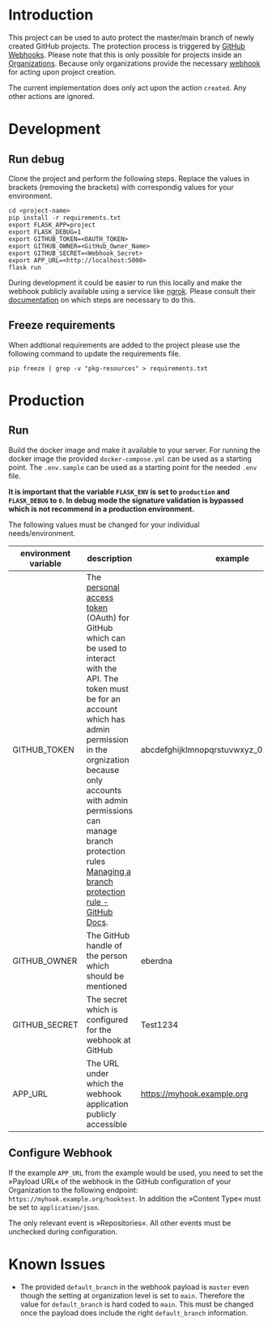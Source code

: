 # Introduction

This project can be used to auto protect the master/main branch of newly created GitHub projects. The protection process is triggered by [GitHub Webhooks](https://docs.github.com/en/developers/webhooks-and-events/webhooks/about-webhooks). Please note that this is only possible for projects inside an [Organizations](https://docs.github.com/en/organizations). Because only organizations provide the necessary [webhook](https://docs.github.com/en/developers/webhooks-and-events/webhooks/webhook-events-and-payloads#project) for acting upon project creation.

The current implementation does only act upon the action `created`. Any other actions are ignored.

# Development

## Run debug

Clone the project and perform the following steps. Replace the values in brackets (removing the brackets) with correspondig values for your environment.

    cd <project-name>
    pip install -r requirements.txt
    export FLASK_APP=project
    export FLASK_DEBUG=1
    export GITHUB_TOKEN=<OAUTH_TOKEN>
    export GITHUB_OWNER=<GitHub_Owner_Name>
    export GITHUB_SECRET=<Webhook_Secret>
    export APP_URL=<http://localhost:5000>
    flask run

During development it could be easier to run this locally and make the webhook publicly available using a service like [ngrok](https://ngrok.com/). Please consult their [documentation](https://ngrok.com/docs) on which steps are necessary to do this.

## Freeze requirements

When addtional requirements are added to the project please use the following command to update the requirements file.

    pip freeze | grep -v "pkg-resources" > requirements.txt

# Production

## Run

Build the docker image and make it available to your server.
For running the docker image the provided `docker-compose.yml` can be used as a starting point.
The `.env.sample` can be used as a starting point for the needed `.env` file.

**It is important that the variable `FLASK_ENV` is set to `production` and `FLASK_DEBUG` to `0`. In debug mode the signature validation is bypassed which is not recommend in a production environment.**

The following values must be changed for your individual needs/environment.

| environment variable | description | example |
|--|--|--|
| GITHUB_TOKEN | The [personal access token](https://docs.github.com/en/authentication/keeping-your-account-and-data-secure/creating-a-personal-access-token) (OAuth) for GitHub which can be used to interact with the API. The token must be for an account which has admin permission in the orgnization because only accounts with admin permissions can manage branch protection rules [Managing a branch protection rule - GitHub Docs](https://docs.github.com/en/repositories/configuring-branches-and-merges-in-your-repository/defining-the-mergeability-of-pull-requests/managing-a-branch-protection-rule). | abcdefghijklmnopqrstuvwxyz_0123456789abc |
| GITHUB_OWNER | The GitHub handle of the person which should be mentioned | eberdna |
| GITHUB_SECRET | The secret which is configured for the webhook at GitHub | Test1234 |
| APP_URL | The URL under which the webhook application publicly accessible | https://myhook.example.org |

## Configure Webhook

If the example `APP_URL` from the example would be used, you need to set the »Payload URL« of the webhook in the GitHub configuration of your Organization to the following endpoint: `https://myhook.example.org/hooktest`. In addition the »Content Type« must be set to `application/json`.

The only relevant event is »Repositories«. All other events must be unchecked during configuration.

# Known Issues

- The provided `default_branch` in the webhook payload is `master` even though the setting at organization level is set to `main`. Therefore the value for `default_branch` is hard coded to `main`. This must be changed once the payload does include the right `default_branch` information.
